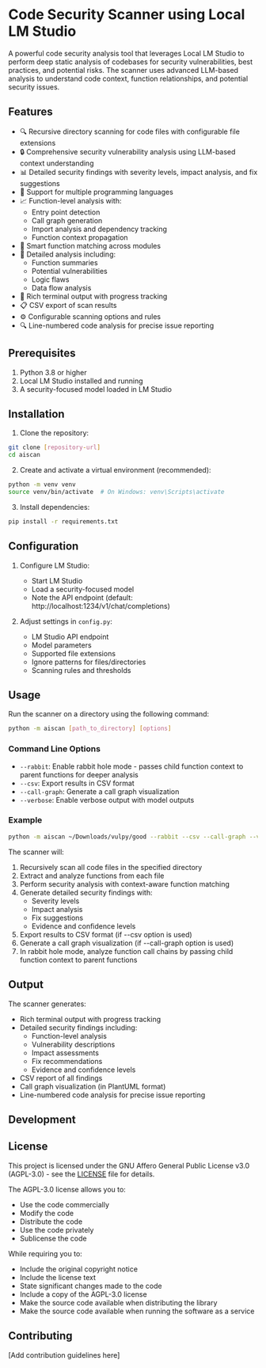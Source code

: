 # Code Security Scanner using Local LM Studio

A powerful code security analysis tool that leverages Local LM Studio to perform deep static analysis of codebases for security vulnerabilities, best practices, and potential risks. The scanner uses advanced LLM-based analysis to understand code context, function relationships, and potential security issues.

## Features

- 🔍 Recursive directory scanning for code files with configurable file extensions
- 🔒 Comprehensive security vulnerability analysis using LLM-based context understanding
- 📊 Detailed security findings with severity levels, impact analysis, and fix suggestions
- 🔄 Support for multiple programming languages
- 📈 Function-level analysis with:
  - Entry point detection
  - Call graph generation
  - Import analysis and dependency tracking
  - Function context propagation
- 🎯 Smart function matching across modules
- 📝 Detailed analysis including:
  - Function summaries
  - Potential vulnerabilities
  - Logic flaws
  - Data flow analysis
- 🎨 Rich terminal output with progress tracking
- 📋 CSV export of scan results
- ⚙️ Configurable scanning options and rules
- 🔍 Line-numbered code analysis for precise issue reporting

## Prerequisites

1. Python 3.8 or higher
2. Local LM Studio installed and running
3. A security-focused model loaded in LM Studio

## Installation

1. Clone the repository:
```bash
git clone [repository-url]
cd aiscan
```

2. Create and activate a virtual environment (recommended):
```bash
python -m venv venv
source venv/bin/activate  # On Windows: venv\Scripts\activate
```

3. Install dependencies:
```bash
pip install -r requirements.txt
```

## Configuration

1. Configure LM Studio:
   - Start LM Studio
   - Load a security-focused model
   - Note the API endpoint (default: http://localhost:1234/v1/chat/completions)

2. Adjust settings in `config.py`:
   - LM Studio API endpoint
   - Model parameters
   - Supported file extensions
   - Ignore patterns for files/directories
   - Scanning rules and thresholds

## Usage

Run the scanner on a directory using the following command:
```bash
python -m aiscan [path_to_directory] [options]
```

### Command Line Options

- `--rabbit`: Enable rabbit hole mode - passes child function context to parent functions for deeper analysis
- `--csv`: Export results in CSV format
- `--call-graph`: Generate a call graph visualization
- `--verbose`: Enable verbose output with model outputs

### Example

```bash
python -m aiscan ~/Downloads/vulpy/good --rabbit --csv --call-graph --verbose
```

The scanner will:
1. Recursively scan all code files in the specified directory
2. Extract and analyze functions from each file
3. Perform security analysis with context-aware function matching
4. Generate detailed security findings with:
   - Severity levels
   - Impact analysis
   - Fix suggestions
   - Evidence and confidence levels
5. Export results to CSV format (if --csv option is used)
6. Generate a call graph visualization (if --call-graph option is used)
7. In rabbit hole mode, analyze function call chains by passing child function context to parent functions

## Output

The scanner generates:
- Rich terminal output with progress tracking
- Detailed security findings including:
  - Function-level analysis
  - Vulnerability descriptions
  - Impact assessments
  - Fix recommendations
  - Evidence and confidence levels
- CSV report of all findings
- Call graph visualization (in PlantUML format)
- Line-numbered code analysis for precise issue reporting

## Development



## License

This project is licensed under the GNU Affero General Public License v3.0 (AGPL-3.0) - see the [LICENSE](LICENSE) file for details.

The AGPL-3.0 license allows you to:
- Use the code commercially
- Modify the code
- Distribute the code
- Use the code privately
- Sublicense the code

While requiring you to:
- Include the original copyright notice
- Include the license text
- State significant changes made to the code
- Include a copy of the AGPL-3.0 license
- Make the source code available when distributing the library
- Make the source code available when running the software as a service

## Contributing

[Add contribution guidelines here] 
